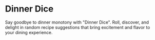# Dinner Dice
Say goodbye to dinner monotony with "Dinner Dice". Roll, discover, and delight in random recipe suggestions that bring excitement and flavor to your dining experience.
